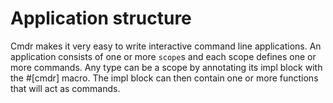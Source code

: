 # Application structure
Cmdr makes it very easy to write interactive command line applications. An application consists of one or more `scope`s and each scope defines one or more commands. Any type can be a scope by annotating its impl block with the #[cmdr] macro. The impl block can then contain one or more functions that will act as commands.